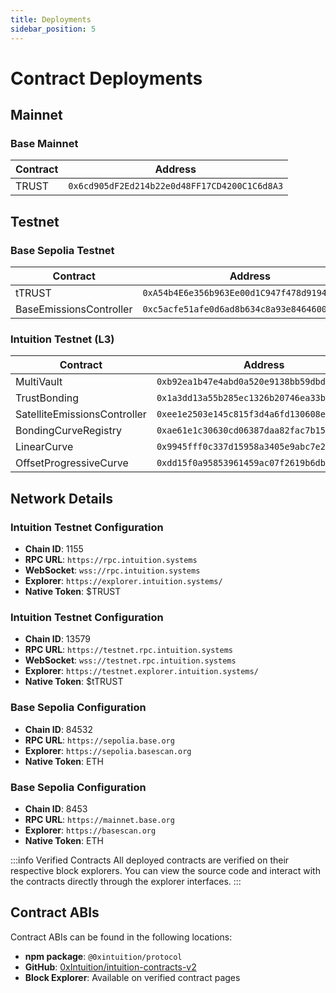 ```yaml
---
title: Deployments
sidebar_position: 5
---
```


# Contract Deployments

## Mainnet

### Base Mainnet
| Contract | Address |
|----------|---------|
| TRUST | `0x6cd905dF2Ed214b22e0d48FF17CD4200C1C6d8A3` |

## Testnet

### Base Sepolia Testnet
| Contract | Address |
|----------|---------|
| tTRUST | `0xA54b4E6e356b963Ee00d1C947f478d9194a1a210` |
| BaseEmissionsController | `0xc5acfe51afe0d6ad8b634c8a93e8464600719936` |

### Intuition Testnet (L3)
| Contract | Address |
|----------|---------|
| MultiVault | `0xb92ea1b47e4abd0a520e9138bb59dbd1bc6c475b` |
| TrustBonding | `0x1a3dd13a55b285ec1326b20746ea33b077f69e10` |
| SatelliteEmissionsController | `0xee1e2503e145c815f3d4a6fd130608e0c10ba520` |
| BondingCurveRegistry | `0xae61e1c30630cd06387daa82fac7b15c3af8ee14` |
| LinearCurve | `0x9945fff0c337d15958a3405e9abc7e2141df9d05` |
| OffsetProgressiveCurve | `0xdd15f0a95853961459ac07f2619b6db04748da67` |

## Network Details

### Intuition Testnet Configuration
- **Chain ID**: 1155
- **RPC URL**: `https://rpc.intuition.systems`
- **WebSocket**: `wss://rpc.intuition.systems`
- **Explorer**: `https://explorer.intuition.systems/`
- **Native Token**: $TRUST

### Intuition Testnet Configuration
- **Chain ID**: 13579
- **RPC URL**: `https://testnet.rpc.intuition.systems`
- **WebSocket**: `wss://testnet.rpc.intuition.systems`
- **Explorer**: `https://testnet.explorer.intuition.systems/`
- **Native Token**: $tTRUST

### Base Sepolia Configuration
- **Chain ID**: 84532
- **RPC URL**: `https://sepolia.base.org`
- **Explorer**: `https://sepolia.basescan.org`
- **Native Token**: ETH

### Base Sepolia Configuration
- **Chain ID**: 8453
- **RPC URL**: `https://mainnet.base.org`
- **Explorer**: `https://basescan.org`
- **Native Token**: ETH

:::info Verified Contracts
All deployed contracts are verified on their respective block explorers. You can view the source code and interact with the contracts directly through the explorer interfaces.
:::

## Contract ABIs

Contract ABIs can be found in the following locations:
- **npm package**: `@0xintuition/protocol`
- **GitHub**: [0xIntuition/intuition-contracts-v2](https://github.com/0xIntuition/intuition-contracts-v2)
- **Block Explorer**: Available on verified contract pages
